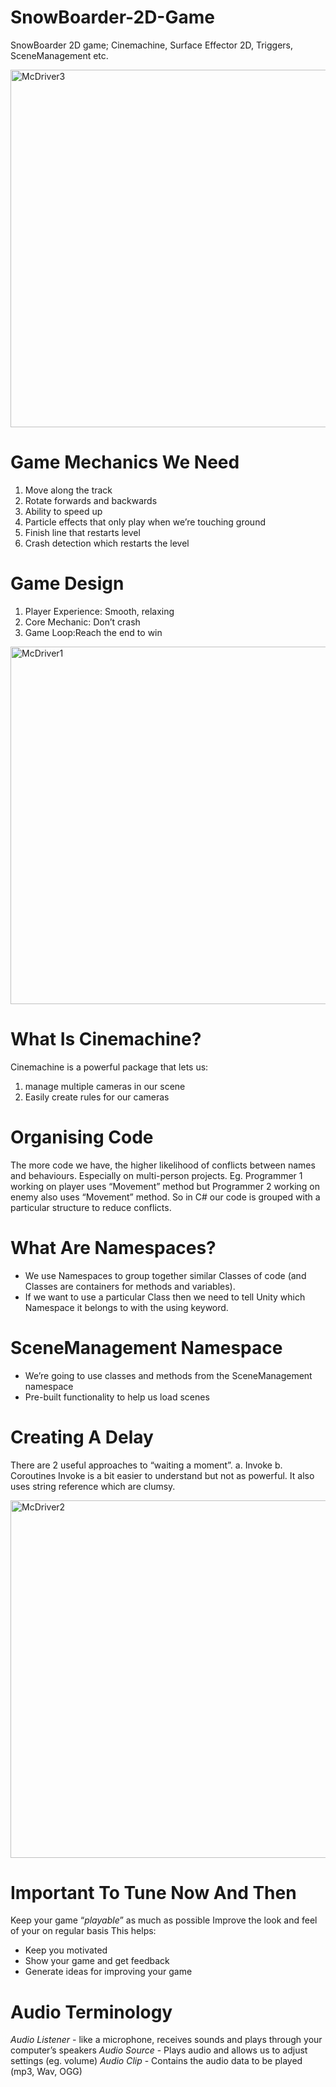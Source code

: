 # SnowBoarder-2D-Game
SnowBoarder 2D game; Cinemachine, Surface Effector 2D, Triggers, SceneManagement etc.

<img width="572" alt="McDriver3" src="https://user-images.githubusercontent.com/23366804/174949946-8913ec08-8ccb-47ae-88cc-fe341d7bb446.png">

# Game Mechanics We Need
1. Move along the track
2. Rotate forwards and backwards
3. Ability to speed up
4. Particle effects that only play when we’re touching ground 
5. Finish line that restarts level
6. Crash detection which restarts the level

# Game Design
1. Player Experience: Smooth, relaxing
2. Core Mechanic: Don’t crash
3. Game Loop:Reach the end to win

<img width="572" alt="McDriver1" src="https://user-images.githubusercontent.com/23366804/174949950-3e860400-b091-4ff9-855f-9e57cfec984f.png">

# What Is Cinemachine?
Cinemachine is a powerful package that lets us:
1. manage multiple cameras in our scene
2. Easily create rules for our cameras

# Organising Code
The more code we have, the higher likelihood of conflicts between names and behaviours. Especially on multi-person projects.
Eg. Programmer 1 working on player uses “Movement” method but Programmer 2 working on enemy also uses “Movement” method. 
So in C# our code is grouped with a particular structure to reduce conflicts.

# What Are Namespaces?
- We use Namespaces to group together similar Classes of code (and Classes are containers for methods and variables).
- If we want to use a particular Class then we need to tell Unity which Namespace it belongs to with the using keyword.

# SceneManagement Namespace
- We’re going to use classes and methods from the SceneManagement namespace
- Pre-built functionality to help us load scenes

# Creating A Delay
There are 2 useful approaches to “waiting a moment”.
a. Invoke
b. Coroutines
Invoke is a bit easier to understand but not as powerful. 
It also uses string reference which are clumsy.

<img width="572" alt="McDriver2" src="https://user-images.githubusercontent.com/23366804/174949951-75b7d2e8-4ac0-4907-ba36-d0d84178216e.png">

# Important To Tune Now And Then
Keep your game “*playable*” as much as possible
Improve the look and feel of your on regular basis
This helps:
- Keep you motivated
- Show your game and get feedback
- Generate ideas for improving your game

# Audio Terminology
*Audio Listener* - like a microphone, receives sounds and plays through your computer’s speakers
*Audio Source* - Plays audio and allows us to adjust settings (eg. volume)
*Audio Clip* - Contains the audio data to be played (mp3, Wav, OGG)
